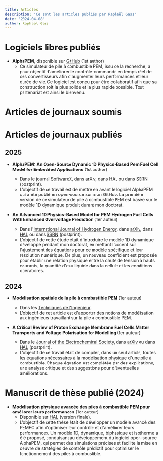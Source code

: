 ```yaml
---
title: Articles
description: 'Ce sont les articles publiés par Raphaël Gass'
date: '2024-04-08'
author: Raphaël Gass
---
```

	
# Logiciels libres publiés
- **AlphaPEM**, disponible sur [GitHub](https://github.com/gassraphael/AlphaPEM) (1st author)
    - Ce simulateur de pile à combustible PEM, issu de la recherche, a pour objectif d'améliorer le contrôle-commande en temps réel de ces convertisseurs afin d'augmenter leurs performances et leur durée de vie. Ce logiciel est conçu pour être collaboratif afin que sa construction soit la plus solide et la plus rapide possible. Tout partenariat est ainsi le bienvenu.
	
# Articles de journaux soumis
	
# Articles de journaux publiés
## 2025
- **AlphaPEM: An Open-Source Dynamic 1D Physics-Based Pem Fuel Cell Model for Embedded Applications** (1st author)
    - Dans le journal [SoftwareX](https://doi.org/10.1016/j.softx.2024.102002), dans [arXiv](https://doi.org/10.48550/arXiv.2407.12373), dans [HAL](https://hal.science/hal-04647829) ou dans [SSRN](http://ssrn.com/abstract=4946674) (postprint).
    - L'objectif de ce travail est de mettre en avant le logiciel AlphaPEM qui a été publié en open-source sur mon GitHub. La première version de ce simulateur de pile à combustible PEM est basée sur le modèle 1D dynamique produit durant mon doctorat. 

- **An Advanced 1D Physics-Based Model for PEM Hydrogen Fuel Cells With Enhanced Overvoltage Prediction** (1er auteur)
	- Dans l'[International Journal of Hydrogen Energy](https://doi.org/10.1016/j.ijhydene.2024.11.374), dans [arXiv](https://doi.org/10.48550/arXiv.2404.07508), dans [HAL](https://hal.science/hal-04530852) ou dans [SSRN](https://papers.ssrn.com/sol3/papers.cfm?abstract_id=4812343) (postprint).
	- L'objectif de cette étude était d'introduire le modèle 1D dynamique développé pendant mon doctorat, en mettant l'accent sur l'ajustement des équations pour ce modèle spécifique et leur résolution numérique. De plus, un nouveau coefficient est proposée pour établir une relation physique entre la chute de tension à hauts courants, la quantité d'eau liquide dans la cellule et les conditions opératoires.
	
## 2024
- **Modélisation spatiale de la pile à combustible PEM** (1er auteur)
	- Dans les [Techniques de l'Ingénieur](https://doi.org/10.51257/a-v1-re193).
	- L'objectif de cet article est d'apporter des notions de modélisation aux ingénieurs travaillant sur la pile à combustible PEM.

- **A Critical Review of Proton Exchange Membrane Fuel Cells Matter Transports and Voltage Polarisation for Modelling** (1er auteur)
	- Dans le [Journal of the Electrochemical Society](https://doi.org/10.1149/1945-7111/ad305a), dans [arXiv](https://arxiv.org/abs/2410.13323) ou dans [HAL](https://hal.science/hal-04493419) (postprint).
	- L'objectif de ce travail était de compiler, dans un seul article, toutes les équations nécessaires à la modélisation physique d'une pile à combustible. Chaque équation est complétée par des explications, une analyse critique et des suggestions pour d'éventuelles améliorations.
	
# Manuscrit de thèse publié (2024)
- **Modélisation physique avancée des piles à combustible PEM pour améliorer leurs performances** (1er auteur)  
  	- Disponible sur [HAL](https://hal.science/tel-04923016) (version finale).  
  	- L'objectif de cette thèse était de développer un modèle avancé des PEMFC afin d'optimiser leur contrôle et d'améliorer leurs performances. Un modèle 1D, dynamique, biphasique et isotherme a été proposé, conduisant au développement du logiciel open-source AlphaPEM, qui permet des simulations précises et facilite la mise en oeuvre de stratégies de contrôle prédictif pour optimiser le fonctionnement des piles à combustible.

